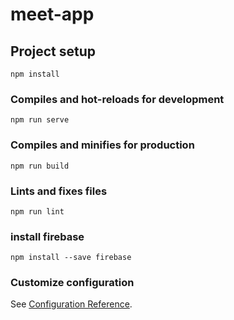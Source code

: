 # meet-app

## Project setup
```
npm install
```

### Compiles and hot-reloads for development
```
npm run serve
```

### Compiles and minifies for production
```
npm run build
```

### Lints and fixes files
```
npm run lint
```

### install firebase
```
npm install --save firebase
```

### Customize configuration
See [Configuration Reference](https://cli.vuejs.org/config/).

